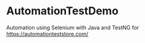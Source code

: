 # AutomationTestDemo
Automation using Selenium with Java and TestNG for https://automationteststore.com/
